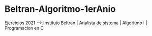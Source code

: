 # Beltran-Algoritmo-1erAnio
Ejercicios 2021 --> Instituto Beltran | Analista de sistema | Algoritmo I | Programacion en C
